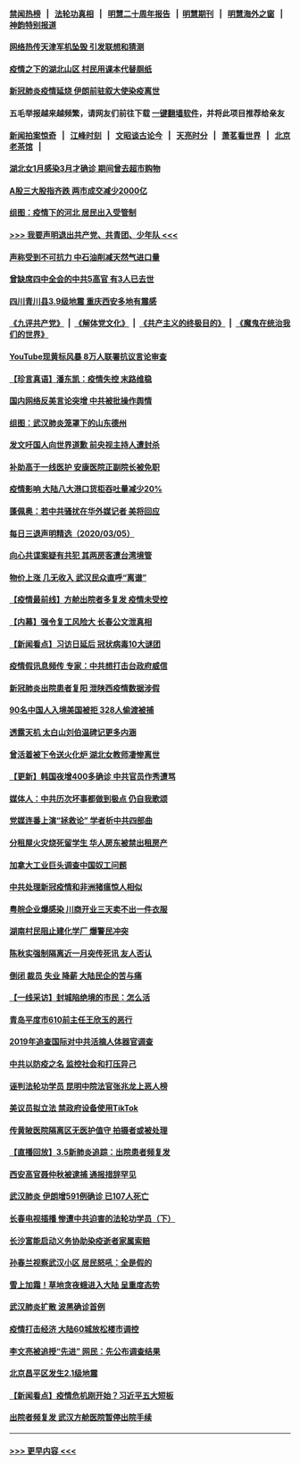 #### [禁闻热榜](热点新闻.md?=0)  &nbsp;&nbsp;|&nbsp;&nbsp; [法轮功真相](https://github.com/gfw-breaker/truth/blob/master/README.md?=0) &nbsp;&nbsp;|&nbsp;&nbsp; [明慧二十周年报告](https://github.com/gfw-breaker/mh-reports/blob/master/README.md?=0) &nbsp;&nbsp;|&nbsp;&nbsp;[明慧期刊](https://github.com/gfw-breaker/mh-qikan) &nbsp;&nbsp;|&nbsp;&nbsp; [明慧海外之窗](https://github.com/gfw-breaker/mh-news/blob/master/README.md?=0) &nbsp;&nbsp;|&nbsp;&nbsp; [神韵特别报道](https://github.com/gfw-breaker/mh-news/blob/master/shenyun.md?=0)
#### [网络热传天津军机坠毁 引发联想和猜测](../pages/nsc413/n11919716.md?t=03062102) 
#### [疫情之下的湖北山区 村民用课本代替厕纸](../pages/nsc413/n11919952.md?t=03062102) 
#### [新冠肺炎疫情延烧 伊朗前驻叙大使染疫离世](../pages/nsc413/n11919807.md?t=03062102) 
#### 五毛举报越来越频繁，请网友们前往下载 [一键翻墙软件](https://github.com/gfw-breaker/ssr-accounts)，并将此项目推荐给亲友
#### [新闻拍案惊奇](https://github.com/gfw-breaker/banned-news/blob/master/pages/link4.md) &nbsp;&nbsp;|&nbsp;&nbsp; [江峰时刻](https://github.com/gfw-breaker/banned-news/blob/master/pages/link4.md) &nbsp;&nbsp;|&nbsp;&nbsp; [文昭谈古论今](https://github.com/gfw-breaker/banned-news/blob/master/pages/link4.md) &nbsp;&nbsp;|&nbsp;&nbsp; [天亮时分](https://github.com/gfw-breaker/banned-news/blob/master/pages/link4.md) &nbsp;&nbsp;|&nbsp;&nbsp; [萧茗看世界](https://github.com/gfw-breaker/banned-news/blob/master/pages/link4.md) &nbsp;&nbsp;|&nbsp;&nbsp; [北京老茶馆](https://github.com/gfw-breaker/banned-news/blob/master/pages/link4.md) &nbsp;&nbsp;|&nbsp;&nbsp; 
#### [湖北女1月感染3月才确诊 期间曾去超市购物](../pages/nsc413/n11919512.md?t=03062102) 
#### [A股三大股指齐跌 两市成交减少2000亿](../pages/nsc413/n11919639.md?t=03062102) 
#### [组图：疫情下的河北 居民出入受管制](../pages/nsc413/n11918105.md?t=03062102) 
#### [>>> 我要声明退出共产党、共青团、少年队 <<<](https://github.com/begood0513/goodnews/blob/master/quit/letter.md) 
#### [声称受到不可抗力 中石油削减天然气进口量](../pages/nsc413/n11919016.md?t=03062102) 
#### [曾缺席四中全会的中共5高官 有3人已去世](../pages/nsc413/n11919515.md?t=03062102) 
#### [四川青川县3.9级地震 重庆西安多地有震感](../pages/nsc413/n11919145.md?t=03062102) 
#### [《九评共产党》](https://github.com/begood0513/9ping.md/blob/master/README.md) &nbsp;|&nbsp; [《解体党文化》](../../../../jtdwh.md/blob/master/README.md)  &nbsp;|&nbsp; [《共产主义的终极目的》](../../../../gczydzjmd.md/blob/master/README.md) &nbsp;|&nbsp; [《魔鬼在统治我们的世界》](../../../../mgztzwmdsj.md/blob/master/README.md) 
#### [YouTube现黄标风暴 8万人联署抗议言论审查](../pages/nsc413/n11918880.md?t=03062102) 
#### [【珍言真语】潘东凯：疫情失控 末路维稳](../pages/nsc413/n11919158.md?t=03062102) 
#### [国内网络反美言论突增 中共被批操作舆情](../pages/nsc413/n11919024.md?t=03062102) 
#### [组图：武汉肺炎笼罩下的山东德州](../pages/nsc413/n11918589.md?t=03062102) 
#### [发文吁国人向世界道歉 前央视主持人遭封杀](../pages/nsc413/n11919104.md?t=03062102) 
#### [补助高于一线医护 安康医院正副院长被免职](../pages/nsc413/n11918867.md?t=03062102) 
#### [疫情影响 大陆八大港口货柜吞吐量减少20%](../pages/nsc413/n11918537.md?t=03062102) 
#### [蓬佩奥：若中共骚扰在华外媒记者 美将回应](../pages/nsc413/n11918836.md?t=03062102) 
#### [每日三退声明精选（2020/03/05）](../pages/nsc413/n11919060.md?t=03062102) 
#### [向心共谍案疑有共犯 其两房客遭台湾境管](../pages/nsc413/n11918696.md?t=03062102) 
#### [物价上涨 几无收入 武汉民众直呼“离谱”](../pages/nsc413/n11918444.md?t=03062102) 
#### [【疫情最前线】方舱出院者多复发 疫情未受控](../pages/nsc413/n11918637.md?t=03062102) 
#### [【内幕】强令复工风险大 长春公文泄真相](../pages/nsc413/n11915640.md?t=03062102) 
#### [【新闻看点】习访日延后 冠状病毒10大谜团](../pages/nsc413/n11918067.md?t=03062102) 
#### [疫情假讯息频传 专家：中共想打击台政府威信](../pages/nsc413/n11917670.md?t=03062102) 
#### [新冠肺炎出院患者复阳 泄陕西疫情数据涉假](../pages/nsc413/n11918259.md?t=03062102) 
#### [90名中国人入境美国被拒 328人偷渡被捕](../pages/nsc413/n11918378.md?t=03062102) 
#### [透露天机 太白山刘伯温碑记更多内涵](../pages/nsc413/n11918136.md?t=03062102) 
#### [曾活着被下令送火化炉 湖北女教师凄惨离世](../pages/nsc413/n11917920.md?t=03062102) 
#### [【更新】韩国夜增400多确诊 中共官员作秀遭骂](../pages/nsc413/n11890652.md?t=03062102) 
#### [媒体人：中共历次坏事都做到极点 仍自我歌颂](../pages/nsc413/n11918066.md?t=03062102) 
#### [党媒连番上演“拯救论” 学者析中共四部曲](../pages/nsc413/n11918131.md?t=03062102) 
#### [分租屋火灾烧死留学生 华人房东被禁出租房产](../pages/nsc413/n11918099.md?t=03062102) 
#### [加拿大工业巨头调查中国奴工问题](../pages/nsc413/n11918115.md?t=03062102) 
#### [中共处理新冠疫情和非洲猪瘟惊人相似](../pages/nsc413/n11918081.md?t=03062102) 
#### [粤皖企业爆感染 川商开业三天卖不出一件衣服](../pages/nsc413/n11918013.md?t=03062102) 
#### [湖南村民阻止建化学厂 爆警民冲突](../pages/nsc413/n11917997.md?t=03062102) 
#### [陈秋实强制隔离近一月突传死讯 友人否认](../pages/nsc413/n11917742.md?t=03062102) 
#### [倒闭 裁员 失业 降薪 大陆民企的苦与痛](../pages/nsc413/n11917912.md?t=03062102) 
#### [【一线采访】封城陷绝境的市民：怎么活](../pages/nsc413/n11917765.md?t=03062102) 
#### [青岛平度市610前主任王欣玉的恶行](../pages/nsc413/n11912429.md?t=03062102) 
#### [2019年追查国际对中共活摘人体器官调查](../pages/nsc413/n11917733.md?t=03062102) 
#### [中共以防疫之名 监控社会和打压异己](../pages/nsc413/n11917718.md?t=03062102) 
#### [诬判法轮功学员 昆明中院法官张兆龙上恶人榜](../pages/nsc413/n11911958.md?t=03062102) 
#### [美议员拟立法 禁政府设备使用TikTok](../pages/nsc413/n11917577.md?t=03062102) 
#### [传黄陂医院隔离区无医护值守 拍摄者或被处理](../pages/nsc413/n11917384.md?t=03062102) 
#### [【直播回放】3.5新肺炎追踪：出院患者频复发](../pages/nsc413/n11917459.md?t=03062102) 
#### [西安高官聂仲秋被逮捕 通报措辞罕见](../pages/nsc413/n11917055.md?t=03062102) 
#### [武汉肺炎 伊朗增591例确诊 已107人死亡](../pages/nsc413/n11917357.md?t=03062102) 
#### [长春电视插播 惨遭中共迫害的法轮功学员（下）](../pages/nsc413/n11900218.md?t=03062102) 
#### [长沙富能启动义务协助染疫逝者家属索赔](../pages/nsc413/n11917306.md?t=03062102) 
#### [孙春兰视察武汉小区 居民怒吼：全是假的](../pages/nsc413/n11916833.md?t=03062102) 
#### [雪上加霜！草地贪夜蛾进入大陆 呈重度态势](../pages/nsc413/n11917141.md?t=03062102) 
#### [武汉肺炎扩散 波黑确诊首例](../pages/nsc413/n11917042.md?t=03062102) 
#### [疫情打击经济 大陆60城放松楼市调控](../pages/nsc413/n11916226.md?t=03062102) 
#### [李文亮被追授“先进” 网民：先公布调查结果](../pages/nsc413/n11916903.md?t=03062102) 
#### [北京昌平区发生2.1级地震](../pages/nsc413/n11917006.md?t=03062102) 
#### [【新闻看点】疫情危机刚开始？习近平五大短板](../pages/nsc413/n11915146.md?t=03062102) 
#### [出院者频复发 武汉方舱医院暂停出院手续](../pages/nsc413/n11915322.md?t=03062102) 

----
#### [ >>> 更早内容 <<< ](../indexes/nsc413-earlier.md)
